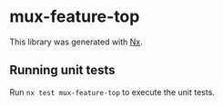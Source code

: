 # mux-feature-top

This library was generated with [Nx](https://nx.dev).

## Running unit tests

Run `nx test mux-feature-top` to execute the unit tests.
